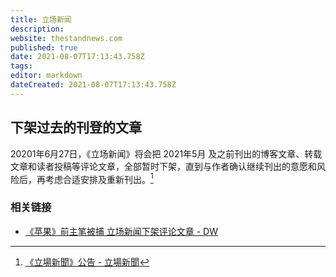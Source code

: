 ```yaml
---
title: 立场新闻
description: 
website: thestandnews.com
published: true
date: 2021-08-07T17:13:43.758Z
tags: 
editor: markdown
dateCreated: 2021-08-07T17:13:43.758Z
---
```


## 下架过去的刊登的文章

20201年6月27日，《立场新闻》将会把 2021年5月 及之前刊出的博客文章、转载文章和读者投稿等评论文章，全部暂时下架，直到与作者确认继续刊出的意愿和风险后，再考虑合适安排及重新刊出。[^inf_ttn]

[^inf_ttn]: [《立場新聞》公告 - 立場新聞](https://web.archive.org/web/20210627215454/https://beta.thestandnews.com/media/立場新聞-公告)

### 相关链接

+ [《苹果》前主笔被捕 立场新闻下架评论文章 - DW](https://web.archive.org/web/20210805173351/https://www.dw.com/zh/苹果前主笔被捕-立场新闻下架评论文章/a-58070480)
